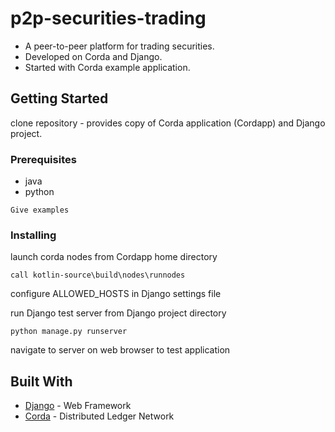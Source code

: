 # p2p-securities-trading

* A peer-to-peer platform for trading securities. 
* Developed on Corda and Django.
* Started with Corda example application.

## Getting Started

clone repository - provides copy of Corda application (Cordapp) and Django project.

### Prerequisites

* java
* python

```
Give examples
```

### Installing

launch corda nodes from Cordapp home directory

```
call kotlin-source\build\nodes\runnodes
```

configure ALLOWED_HOSTS in Django settings file

run Django test server from Django project directory
```
python manage.py runserver
```

navigate to server on web browser to test application


## Built With

* [Django](https://docs.djangoproject.com/en/2.0/) - Web Framework
* [Corda](https://docs.corda.net/) - Distributed Ledger Network


